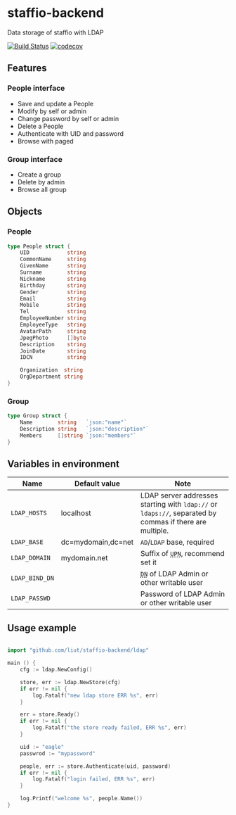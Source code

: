 # staffio-backend

Data storage of staffio with LDAP

[![Build Status](https://travis-ci.org/liut/staffio-backend.svg?branch=master)](https://travis-ci.org/liut/staffio-backend)
[![codecov](https://codecov.io/gh/liut/staffio-backend/branch/master/graph/badge.svg)](https://codecov.io/gh/liut/staffio-backend)

## Features

### People interface
* Save and update a People
* Modify by self or admin
* Change password by self or admin
* Delete a People
* Authenticate with UID and password
* Browse with paged

### Group interface
* Create a group
* Delete by admin
* Browse all group

## Objects

### People

```go
type People struct {
	UID            string
	CommonName     string
	GivenName      string
	Surname        string
	Nickname       string
	Birthday       string
	Gender         string
	Email          string
	Mobile         string
	Tel            string
	EmployeeNumber string
	EmployeeType   string
	AvatarPath     string
	JpegPhoto      []byte
	Description    string
	JoinDate       string
	IDCN           string

	Organization  string
	OrgDepartment string
}
```

### Group

```go
type Group struct {
	Name        string   `json:"name"`
	Description string   `json:"description"`
	Members     []string `json:"members"`
}
```

## Variables in environment

| Name       | Default value        | Note |
| ------------ | ------------------ | ---- |
| `LDAP_HOSTS`   | localhost          | LDAP server addresses starting with `ldap://` or `ldaps://`, separated by commas if there are multiple. |
| `LDAP_BASE`    | dc=mydomain,dc=net | `AD`/`LDAP` base, required |
| `LDAP_DOMAIN`  | mydomain.net       | Suffix of <abbr title="userPrincipalName">`UPN`</abbr>, recommend set it |
| `LDAP_BIND_DN` |                    | <abbr title="distinguishedName">`DN`</abbr> of LDAP Admin or other writable user |
| `LDAP_PASSWD`  |                    | Password of LDAP Admin or other writable user |


## Usage example

```go

import "github.com/liut/staffio-backend/ldap"

main () {
	cfg := ldap.NewConfig()

	store, err := ldap.NewStore(cfg)
	if err != nil {
		log.Fatalf("new ldap store ERR %s", err)
	}

	err = store.Ready()
	if err != nil {
		log.Fatalf("the store ready failed, ERR %s", err)
	}

	uid := "eagle"
	passwrod := "mypassword"

	people, err := store.Authenticate(uid, password)
	if err != nil {
		log.Fatalf("login failed, ERR %s", err)
	}

	log.Printf("welcome %s", people.Name())
}
